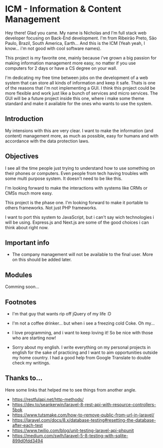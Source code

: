 # ICM - Information & Content Management

Hey there! Glad you came. My name is Nicholas and I'm full stack web developer
focusing on Back-End development. I'm from Ribeirão Preto, São Paulo, Brazil,
South America, Earth... And this is the ICM (Yeah yeah, I
know... i'm not good with cool software names).

This project is my favorite one, mainly because i've grown a big passion for
making information management more easy, no matter if you use computers for 2
days or have a CS degree on your wall.

I'm dedicating my free time between jobs on the development of a web system
that can store all kinds of information and keep it safe. Thats is one of the
reasons that i'm not implementing a GUI. I think this project could be more
flexible and work just like a bunch of services and micro services. The GUI
will be a future project inside this one, where i make some theme standard
and make it available for the ones who wants to use the system.

## Introduction

My intensions with this are very clear. I want to make the information (and
content) management more, as much as possible, easy for humans and with
accordance with the data protection laws.

## Objectives

I see all the time people just trying to understand how to use something on
their phones or computers. Even people from tech having troubles with some
multi purpose system. It doesn't need to be like this.

I'm looking forward to make the interactions with systems like CRMs or CMSs
much more easy.

This project is the phase one. I'm looking forward to make it portable to
others frameworks. Not just PHP frameworks.

I want to port this system to JavaScript, but i can't say wich technologies
i will be using. Express.js and Next.js are some of the good choices i can
think about right now.

## Important info

- The company management will not be available to the final user. More on this
should be added later.

## Modules

Comming soon...

## Footnotes

- I'm that guy that wants rip off jQuery of my life :D

- I'm not a coffee drinker... but when i see a freezing cold Coke. Oh my...

- I love programming, and i want to keep loving it! So be nice with those who
are starting now!

- Sorry about my english. I write everything on my personal projects in english
for the sake of practicing and I want to aim opportunities outside my home
country. I had a good help from Google Translate to double check my writings.

## Thanks to...

Here some links that helped me to see things from another angle.

- https://restfulapi.net/http-methods/
- https://dev.to/seankerwin/laravel-8-rest-api-with-resource-controllers-5bok
- https://www.tutsmake.com/how-to-remove-public-from-url-in-laravel/
- https://laravel.com/docs/8.x/database-testing#resetting-the-database-after-each-test
- https://www.twilio.com/blog/unit-testing-laravel-api-phpunit
- https://medium.com/swlh/laravel-5-8-testing-with-sqlite-899d0fdd3494